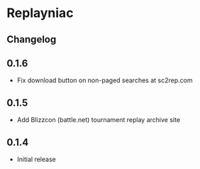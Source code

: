 # Replayniac

## Changelog

0.1.6
-----

 * Fix download button on non-paged searches at sc2rep.com

0.1.5
-----

 * Add Blizzcon (battle.net) tournament replay archive site

0.1.4
-----

 * Initial release